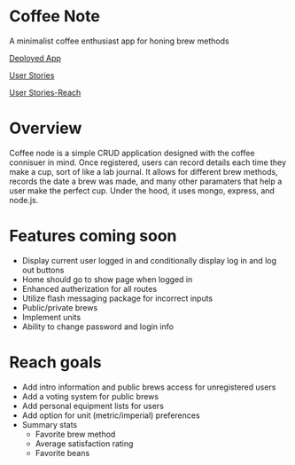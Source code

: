 # Coffee Note
A minimalist coffee enthusiast app for honing brew methods

[Deployed App](https://coffee-note.herokuapp.com/)

[User Stories](https://github.com/alwat91/coffee_note/blob/master/Planning/user_stories.txt)

[User Stories-Reach](https://github.com/alwat91/coffee_note/blob/master/Planning/user_stories_REACH.txt)

# Overview
Coffee node is a simple CRUD application designed with the coffee connisuer in mind. Once registered, users can record details each time they make a cup, sort of like a lab journal. It allows for different brew methods, records the date a brew was made, and many other paramaters that help a user make the perfect cup. Under the hood, it uses mongo, express, and node.js. 

# Features coming soon
* Display current user logged in and conditionally display log in and log out buttons
* Home should go to show page when logged in
* Enhanced autherization for all routes
* Utilize flash messaging package for incorrect inputs
* Public/private brews
* Implement units
* Ability to change password and login info

# Reach goals
* Add intro information and public brews access for unregistered users
* Add a voting system for public brews
* Add personal equipment lists for users
* Add option for unit (metric/imperial) preferences
* Summary stats 
  * Favorite brew method
  * Average satisfaction rating
  * Favorite beans
